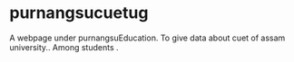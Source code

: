 # purnangsucuetug
A webpage under purnangsuEducation. To give data about cuet of assam university.. Among students .
